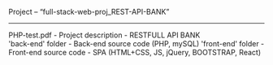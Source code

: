 Project – “full-stack-web-proj_REST-API-BANK”

--------------------------------------------------

PHP-test.pdf 			- Project description - RESTFULL API BANK   
'back-end' folder		- Back-end source code (PHP, mySQL)
'front-end' folder		- Front-end source code - SPA (HTML+CSS, JS, jQuery, BOOTSTRAP, React)

